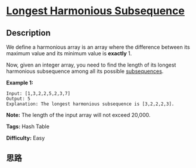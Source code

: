 # [Longest Harmonious Subsequence][title]

## Description

We define a harmonious array is an array where the difference between its
maximum value and its minimum value is **exactly** 1.

Now, given an integer array, you need to find the length of its longest
harmonious subsequence among all its possible
[subsequences](https://en.wikipedia.org/wiki/Subsequence).

**Example 1:**  
            Input: [1,3,2,2,5,2,3,7]    Output: 5    Explanation: The longest harmonious subsequence is [3,2,2,2,3].    

**Note:** The length of the input array will not exceed 20,000.


**Tags:** Hash Table

**Difficulty:** Easy

## 思路

[title]: https://leetcode.com/problems/longest-harmonious-subsequence
